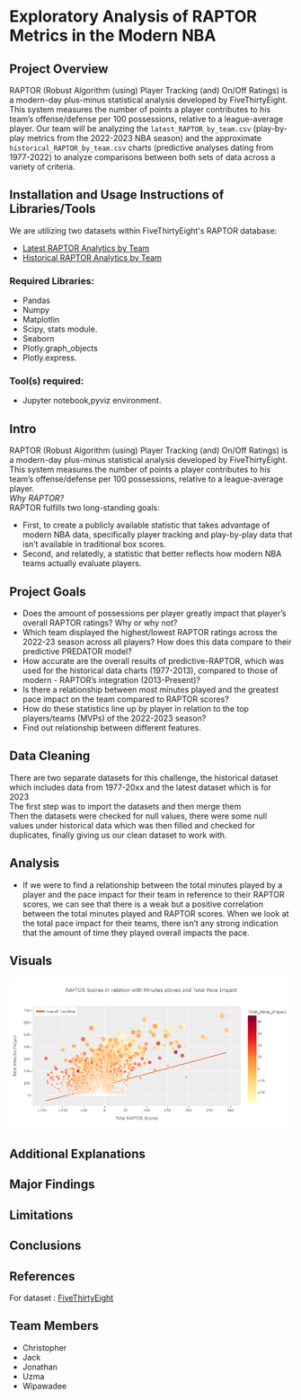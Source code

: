 # Exploratory Analysis of RAPTOR Metrics in the Modern NBA

## Project Overview
RAPTOR (Robust Algorithm (using) Player Tracking (and) On/Off Ratings) is a modern-day plus-minus statistical analysis developed by FiveThirtyEight. This system measures the number of points a player contributes to his team’s offense/defense per 100 possessions, relative to a league-average player. Our team will be analyzing the `latest_RAPTOR_by_team.csv` (play-by-play metrics from the 2022-2023 NBA season) and the approximate `historical_RAPTOR_by_team.csv` charts (predictive analyses dating from 1977-2022) to analyze comparisons between both sets of data across a variety of criteria. 

## Installation and Usage Instructions of Libraries/Tools
We are utilizing two datasets within FiveThirtyEight's RAPTOR database:

- [Latest RAPTOR Analytics by Team](https://projects.fivethirtyeight.com/nba-model/2023/latest_RAPTOR_by_team.csv) 
- [Historical RAPTOR Analytics by Team](https://github.com/fivethirtyeight/data/blob/master/nba-raptor/historical_RAPTOR_by_team.csv) 

### Required Libraries:
- Pandas
- Numpy
- Matplotlin
- Scipy, stats module.
- Seaborn
- Plotly.graph_objects
- Plotly.express.
### Tool(s) required:
- Jupyter notebook,pyviz environment.
## Intro
RAPTOR (Robust Algorithm (using) Player Tracking (and) On/Off Ratings) is a modern-day plus-minus statistical analysis developed by FiveThirtyEight. This system measures the number of points a player contributes to his team’s offense/defense per 100 possessions, relative to a league-average player.<br>
_Why RAPTOR?_<br>
RAPTOR fulfills two long-standing goals:
- First, to create a publicly available statistic that takes advantage of modern NBA data, specifically player tracking and play-by-play data that isn’t available in traditional box scores.
- Second, and relatedly,  a statistic that better reflects how modern NBA teams actually evaluate players.

## Project Goals
- Does the amount of possessions per player greatly impact that player’s overall RAPTOR ratings? Why or why not?
- Which team displayed the highest/lowest RAPTOR ratings across the 2022-23 season across all players? How does this data compare to their predictive PREDATOR model?
- How accurate are the overall results of predictive-RAPTOR, which was used for the historical data charts (1977-2013), compared to those of modern - RAPTOR’s integration (2013-Present)? 
- Is there a relationship between most minutes played and the greatest pace impact on the team compared to RAPTOR scores?
- How do these statistics line up by player in relation to the top players/teams (MVPs) of the 2022-2023 season?
- Find out relationship between different features.

## Data Cleaning
There are two separate datasets for this challenge, the historical dataset which includes data from 1977-20xx and the latest dataset which is for 2023<br>
The first step was to import the datasets and then merge them<br>
Then the datasets were checked for null values, there were some null values under historical data which was then filled and checked for duplicates, finally giving us our clean dataset to work with.
## Analysis
- If we were to find a relationship between the total minutes played by a player and the pace impact for their team in reference to their RAPTOR scores, we can see that there is a weak but a positive correlation between the total minutes played and RAPTOR scores. When we look at the total pace impact for their teams, there isn’t any strong indication that the amount of time they played overall impacts the pace.
## Visuals
![Scatter Plot](./scatter_pace_mp.png)

## Additional Explanations

## Major Findings

## Limitations

## Conclusions

## References 
For dataset : [FiveThirtyEight](https://fivethirtyeight.com/features/how-our-raptor-metric-works/)
## Team Members
- Christopher
- Jack
- Jonathan
- Uzma
- Wipawadee